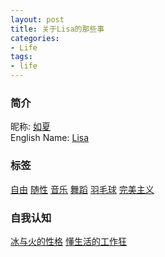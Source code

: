 ```yaml
---
layout: post
title: 关于Lisa的那些事
categories:
- Life
tags:
- life
---
```


### 简介
昵称: [如夏]()  
English Name: [Lisa]()  

### 标签
[自由]()  [随性]() [音乐]() [舞蹈]() [羽毛球]() [完美主义]()

### 自我认知
[冰与火的性格]() [懂生活的工作狂]()